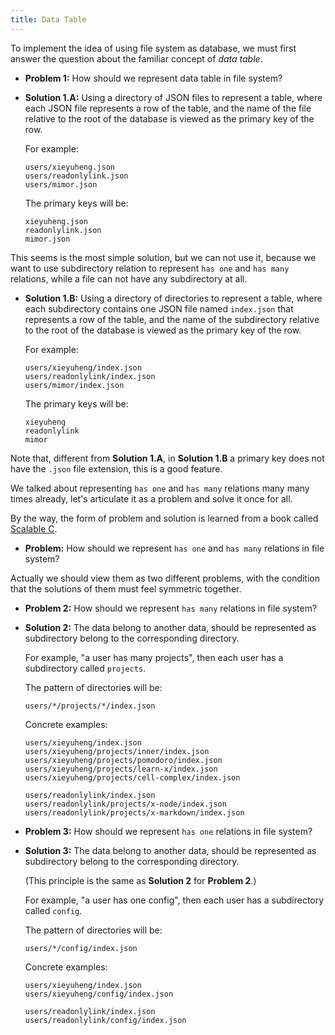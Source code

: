 ```yaml
---
title: Data Table
---
```


To implement the idea of using file system as database,
we must first answer the question about
the familiar concept of _data table_.

- **Problem 1:** How should we represent data table in file system?

- **Solution 1.A:** Using a directory of JSON files to represent a table,
  where each JSON file represents a row of the table,
  and the name of the file relative to the root of the database
  is viewed as the primary key of the row.

  For example:

  ```
  users/xieyuheng.json
  users/readonlylink.json
  users/mimor.json
  ```

  The primary keys will be:

  ```
  xieyuheng.json
  readonlylink.json
  mimor.json
  ```

This seems is the most simple solution, but we can not use it,
because we want to use subdirectory relation
to represent `has one` and `has many` relations,
while a file can not have any subdirectory at all.

- **Solution 1.B:** Using a directory of directories to represent a table,
  where each subdirectory contains one JSON file named `index.json`
  that represents a row of the table,
  and the name of the subdirectory relative to the root of the database
  is viewed as the primary key of the row.

  For example:

  ```
  users/xieyuheng/index.json
  users/readonlylink/index.json
  users/mimor/index.json
  ```

  The primary keys will be:

  ```
  xieyuheng
  readonlylink
  mimor
  ```

Note that, different from **Solution 1.A**,
in **Solution 1.B** a primary key does not have the `.json` file extension,
this is a good feature.

We talked about representing `has one` and `has many` relations
many many times already, let's articulate it as a problem
and solve it once for all.

By the way, the form of problem and solution is learned from a book called [Scalable C](https://readonly.link/books/https://books.readonly.link/scalable-c/book.json).

- **Problem:** How should we represent `has one` and `has many` relations in file system?

Actually we should view them as two different problems,
with the condition that the solutions of them must feel symmetric together.

- **Problem 2:** How should we represent `has many` relations in file system?

- **Solution 2:** The data belong to another data,
  should be represented as subdirectory belong to the corresponding directory.

  For example, "a user has many projects",
  then each user has a subdirectory called `projects`.

  The pattern of directories will be:

  ```
  users/*/projects/*/index.json
  ```

  Concrete examples:

  ```
  users/xieyuheng/index.json
  users/xieyuheng/projects/inner/index.json
  users/xieyuheng/projects/pomodoro/index.json
  users/xieyuheng/projects/learn-x/index.json
  users/xieyuheng/projects/cell-complex/index.json

  users/readonlylink/index.json
  users/readonlylink/projects/x-node/index.json
  users/readonlylink/projects/x-markdown/index.json
  ```

- **Problem 3:** How should we represent `has one` relations in file system?

- **Solution 3:** The data belong to another data,
  should be represented as subdirectory belong to the corresponding directory.

  (This principle is the same as **Solution 2** for **Problem 2**.)

  For example, "a user has one config",
  then each user has a subdirectory called `config`.

  The pattern of directories will be:

  ```
  users/*/config/index.json
  ```

  Concrete examples:

  ```
  users/xieyuheng/index.json
  users/xieyuheng/config/index.json

  users/readonlylink/index.json
  users/readonlylink/config/index.json
  ```
